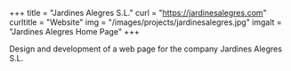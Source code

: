 +++
title = "Jardines Alegres S.L."
curl = "https://jardinesalegres.com"
curltitle = "Website"
img = "/images/projects/jardinesalegres.jpg"
imgalt = "Jardines Alegres Home Page"
+++

Design and development of a web page for the company Jardines Alegres S.L.